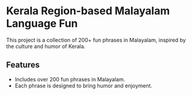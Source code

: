 # Kerala Region-based Malayalam Language Fun

This project is a collection of 200+ fun phrases in Malayalam, inspired by the culture and humor of Kerala.

## Features
- Includes over 200 fun phrases in Malayalam.
- Each phrase is designed to bring humor and enjoyment.

